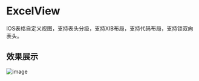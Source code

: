 # ExcelView
IOS表格自定义视图，支持表头分级，支持XIB布局，支持代码布局，支持锁双向表头。<br>

## 效果展示
![image](https://github.com/zhaochengxiang/ExcelView/blob/master/ExcelView.gif)
